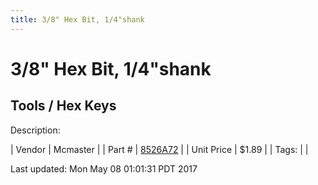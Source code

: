 ```yaml
---
title: 3/8" Hex Bit, 1/4"shank
---
```


# 3/8" Hex Bit, 1/4"shank
## Tools / Hex Keys
Description: 	 

| Vendor | Mcmaster | 
| Part # | [8526A72](https://www.mcmaster.com/#8526A72) | 
| Unit Price | $1.89 | 
| Tags: |  | 

Last updated: Mon May 08 01:01:31 PDT 2017